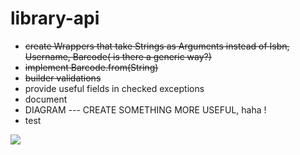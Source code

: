# library-api

- ~~create Wrappers that take Strings as Arguments instead of Isbn, Username, Barcode( is there a generic way?)~~
- ~~implement Barcode.from(String)~~
- ~~builder validations~~
- provide useful fields in checked exceptions
- document
- DIAGRAM --- CREATE SOMETHING MORE USEFUL, haha !
- test

![](https://github.com/krlgit/library-api/blob/master/Class%20Diagram1.png)


